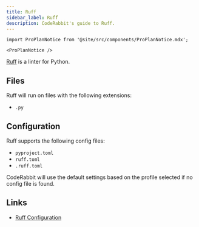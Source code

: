 ```yaml
---
title: Ruff
sidebar_label: Ruff
description: CodeRabbit's guide to Ruff.
---
```


```mdx-code-block
import ProPlanNotice from '@site/src/components/ProPlanNotice.mdx';

<ProPlanNotice />
```

[Ruff](https://docs.astral.sh/ruff/) is a linter for Python.

## Files

Ruff will run on files with the following extensions:

- `.py`

## Configuration

Ruff supports the following config files:

- `pyproject.toml`
- `ruff.toml`
- `.ruff.toml`

CodeRabbit will use the default settings based on the profile selected if no config file is found.

## Links

- [Ruff Configuration](https://docs.astral.sh/ruff/configuration/)
